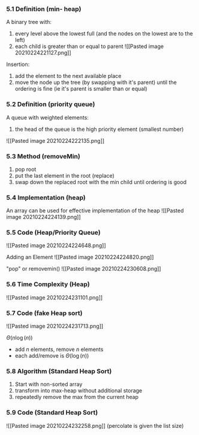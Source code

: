 ### 5.1 Definition (min- heap)
A binary tree with:
1. every level above the lowest full (and the nodes on the lowest are to the left)
2. each child is greater than or equal to parent
![[Pasted image 20210224221127.png]]

Insertion:
1. add the element to the next available place
2. move the node up the tree (by swapping with it's parent) until the ordering is fine (ie it's parent is smaller than or equal)


### 5.2 Definition (priority queue)
A queue with weighted elements:
1. the head of the queue is the high priority element (smallest number)

![[Pasted image 20210224222135.png]]


### 5.3 Method (removeMin)
1. pop root
2. put the last element in the root (replace)
3. swap down the replaced root with the min child until ordering is good

### 5.4 Implementation (heap)
An array can be used for effective implementation of the heap
![[Pasted image 20210224224139.png]]


### 5.5 Code (Heap/Priority Queue)

![[Pasted image 20210224224648.png]]

Adding an Element
![[Pasted image 20210224224820.png]]

"pop" or removemin()
![[Pasted image 20210224230608.png]]

### 5.6 Time Complexity (Heap)
![[Pasted image 20210224231101.png]]

### 5.7 Code (fake Heap sort)
![[Pasted image 20210224231713.png]]

$\Theta (n \log (n))$
- add $n$ elements, remove $n$ elements
- each add/remove is $\Theta (\log (n))$


### 5.8 Algorithm (Standard Heap Sort)
1. Start with non-sorted array
2. transform into max-heap without additional storage
3. repeatedly remove the max from the current heap

### 5.9 Code (Standard Heap Sort)
![[Pasted image 20210224232258.png]]
(percolate is given the list size)